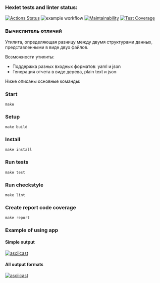 ### Hexlet tests and linter status:
[![Actions Status](https://github.com/mrmelvin/java-project-71/workflows/hexlet-check/badge.svg)](https://github.com/mrmelvin/java-project-71/actions)
![example workflow](https://github.com/mrmelvin/java-project-71/actions/workflows/build-app.yml/badge.svg)
[![Maintainability](https://api.codeclimate.com/v1/badges/956bc5d98d1677aaa67d/maintainability)](https://codeclimate.com/github/mrmelvin/java-project-71/maintainability)
[![Test Coverage](https://api.codeclimate.com/v1/badges/956bc5d98d1677aaa67d/test_coverage)](https://codeclimate.com/github/mrmelvin/java-project-71/test_coverage)


### Вычислитель отличий 
Утилита, определяющая разницу между двумя структурами данных, представленными в виде двух файлов.

Возможности утилиты:

- Поддержка разных входных форматов: yaml и json
- Генерация отчета в виде дерева, plain text и json

Ниже описаны основные команды:

### Start
```shell
make
```

### Setup
```shell
make build
```

### Install
```shell
make install
```

### Run tests
```shell
make test
```

### Run checkstyle
```shell
make lint
```

### Create report code coverage
```shell
make report
```

### Example of using app
#### Simple output
[![asciicast](https://asciinema.org/a/tJBuBh5d9oJp4AqOo7hJqn92Z.svg)](https://asciinema.org/a/tJBuBh5d9oJp4AqOo7hJqn92Z)

#### All output formats
[![asciicast](https://asciinema.org/a/Z6tddC5KIeqS2qPCLkZRkpPBv.svg)](https://asciinema.org/a/Z6tddC5KIeqS2qPCLkZRkpPBv)